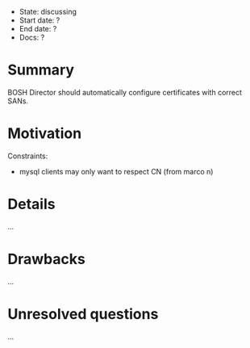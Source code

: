 - State: discussing
- Start date: ?
- End date: ?
- Docs: ?

# Summary

BOSH Director should automatically configure certificates with correct SANs.

# Motivation

Constraints:

- mysql clients may only want to respect CN (from marco n)

# Details

...

# Drawbacks

...

# Unresolved questions

...
